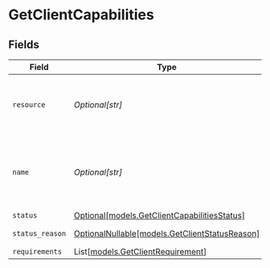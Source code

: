 # GetClientCapabilities


## Fields

| Field                                                                                    | Type                                                                                     | Required                                                                                 | Description                                                                              | Example                                                                                  |
| ---------------------------------------------------------------------------------------- | ---------------------------------------------------------------------------------------- | ---------------------------------------------------------------------------------------- | ---------------------------------------------------------------------------------------- | ---------------------------------------------------------------------------------------- |
| `resource`                                                                               | *Optional[str]*                                                                          | :heavy_minus_sign:                                                                       | Always the word `capability` for this resource type.                                     | capability                                                                               |
| `name`                                                                                   | *Optional[str]*                                                                          | :heavy_minus_sign:                                                                       | A unique name for this capability like `payments` / `settlements`.                       | payments                                                                                 |
| `status`                                                                                 | [Optional[models.GetClientCapabilitiesStatus]](../models/getclientcapabilitiesstatus.md) | :heavy_minus_sign:                                                                       | N/A                                                                                      | pending                                                                                  |
| `status_reason`                                                                          | [OptionalNullable[models.GetClientStatusReason]](../models/getclientstatusreason.md)     | :heavy_minus_sign:                                                                       | N/A                                                                                      | requirement-past-due                                                                     |
| `requirements`                                                                           | List[[models.GetClientRequirement](../models/getclientrequirement.md)]                   | :heavy_minus_sign:                                                                       | N/A                                                                                      |                                                                                          |
